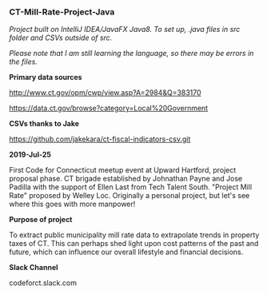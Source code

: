 ### CT-Mill-Rate-Project-Java

*Project built on IntelliJ IDEA/JavaFX Java8. To set up, .java files in src folder and CSVs outside of src.*

*Please note that I am still learning the language, so there may be errors in the files.*

**Primary data sources**

http://www.ct.gov/opm/cwp/view.asp?A=2984&Q=383170

https://data.ct.gov/browse?category=Local%20Government

**CSVs thanks to Jake**

https://github.com/jakekara/ct-fiscal-indicators-csv.git

<b>2019-Jul-25</b>

First Code for Connecticut meetup event at Upward Hartford, project proposal phase. CT brigade established by Johnathan Payne and Jose Padilla with the support of Ellen Last from Tech Talent South. "Project Mill Rate" proposed by Welley Loc. Originally a personal project, but let's see where this goes with more manpower!

**Purpose of project**

To extract public municipality mill rate data to extrapolate trends in property taxes of CT. This can perhaps shed light upon cost patterns of the past and future, which can influence our overall lifestyle and financial decisions.

**Slack Channel**

codeforct.slack.com

